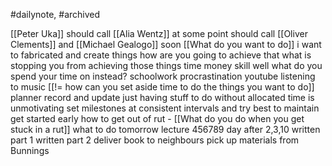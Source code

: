#dailynote, #archived 

[[Peter Uka]]
should call [[Alia Wentz]] at some point
should call [[Oliver Clements]] and [[Michael Gealogo]] soon
[[What do you want to do]]
i want to fabricated and create things
how are you going to achieve that
what is stopping you from achieving those things
time
money
skill
well what do you spend your time on instead?
schoolwork
procrastination
youtube 
listening to music
[[!= how can you set aside time to do the things you want to do]]
planner
record and update
just having stuff to do without allocated time is unmotivating
set milestones at consistent intervals and try best to maintain 
get started early
how to get out of rut - [[What do you do when you get stuck in a rut]]
what to do tomorrow 
lecture 
456789
day after 
2,3,10
written part 1
written part 2
deliver book to neighbours
pick up materials from Bunnings
